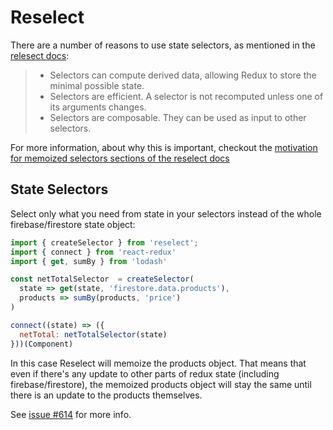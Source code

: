 # Reselect

There are a number of reasons to use state selectors, as mentioned in the [relesect docs](https://github.com/reduxjs/reselect):

> * Selectors can compute derived data, allowing Redux to store the minimal possible state.
> * Selectors are efficient. A selector is not recomputed unless one of its arguments changes.
> * Selectors are composable. They can be used as input to other selectors.

For more information, about why this is important, checkout the [motivation for memoized selectors sections of the reselect docs](https://github.com/reduxjs/reselect#motivation-for-memoized-selectors)

## State Selectors

Select only what you need from state in your selectors instead of the whole firebase/firestore state object:

```js
import { createSelector } from 'reselect';
import { connect } from 'react-redux'
import { get, sumBy } from 'lodash'

const netTotalSelector  = createSelector(
  state => get(state, 'firestore.data.products'),
  products => sumBy(products, 'price')
)

connect((state) => ({
  netTotal: netTotalSelector(state)
}))(Component)
```

In this case Reselect will memoize the products object. That means that even if there's any update to other parts of redux state (including firebase/firestore), the memoized products object will stay the same until there is an update to the products themselves.

See [issue #614](https://github.com/prescottprue/react-redux-firebase/issues/614) for more info.
